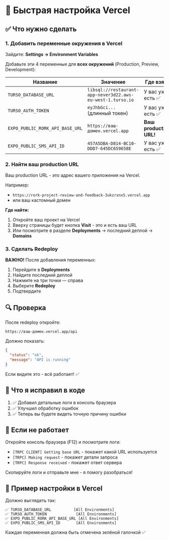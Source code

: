 # 🚀 Быстрая настройка Vercel

## ✅ Что нужно сделать

### 1. Добавить переменные окружения в Vercel

Зайдите: **Settings → Environment Variables**

Добавьте эти 4 переменные для **всех окружений** (Production, Preview, Development):

| Название | Значение | Где взять |
|----------|----------|-----------|
| `TURSO_DATABASE_URL` | `libsql://restaurant-app-never3d22.aws-eu-west-1.turso.io` | У вас уже есть ✅ |
| `TURSO_AUTH_TOKEN` | `eyJhbGci...` (длинный токен) | У вас уже есть ✅ |
| `EXPO_PUBLIC_RORK_API_BASE_URL` | `https://ваш-домен.vercel.app` | **Ваш production URL!** |
| `EXPO_PUBLIC_SMS_API_ID` | `457A5DBA-D814-BC10-DDD7-645DC659658E` | У вас уже есть ✅ |

### 2. Найти ваш production URL

Ваш production URL - это адрес вашего приложения на Vercel.

Например:
- `https://rork-project-review-and-feedback-3ukzrxnx5.vercel.app`
- или ваш кастомный домен

**Где найти:**
1. Откройте ваш проект на Vercel
2. Вверху страницы будет кнопка **Visit** - это и есть ваш URL
3. Или посмотрите в разделе **Deployments** → последний деплой → **Domains**

### 3. Сделать Redeploy

**ВАЖНО!** После добавления переменных:

1. Перейдите в **Deployments**
2. Найдите последний деплой
3. Нажмите на три точки **⋯** справа
4. Выберите **Redeploy**
5. Подтвердите

## 🔍 Проверка

После redeploy откройте:
```
https://ваш-домен.vercel.app/api
```

Должно показать:
```json
{
  "status": "ok",
  "message": "API is running"
}
```

Если видите это - всё работает! ✅

## 📝 Что я исправил в коде

1. ✅ Добавил детальные логи в консоль браузера
2. ✅ Улучшил обработку ошибок
3. ✅ Теперь вы будете видеть точную причину ошибки

## 🐛 Если не работает

Откройте консоль браузера (F12) и посмотрите логи:
- `[TRPC CLIENT] Getting base URL` - покажет какой URL используется
- `[TRPC] Making request` - покажет детали запроса
- `[TRPC] Response received` - покажет ответ сервера

Скопируйте логи и отправьте мне - я помогу разобраться!

## 📸 Пример настройки в Vercel

Должно выглядеть так:

```
✅ TURSO_DATABASE_URL          [All Environments]
✅ TURSO_AUTH_TOKEN             [All Environments]
✅ EXPO_PUBLIC_RORK_API_BASE_URL [All Environments]
✅ EXPO_PUBLIC_SMS_API_ID       [All Environments]
```

Каждая переменная должна быть отмечена зелёной галочкой ✅
